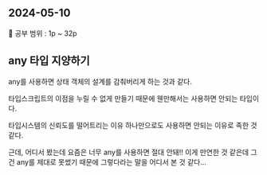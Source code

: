 ## 2024-05-10

📖 공부 범위 : 1p ~ 32p

## any 타입 지양하기

any를 사용하면 상태 객체의 설계를 감춰버리게 하는 것과 같다.

타입스크립트의 이점을 누릴 수 없게 만들기 때문에 웬만해서는 사용하면 안되는 타입이다.

타입시스템의 신뢰도를 떨어트리는 이유 하나만으로도 사용하면 안되는 이유로 족한 것 같다.

근데, 어디서 봤는데 요즘은 너무 any를 사용하면 절대 안돼!! 이게 만연한 것 같은데 그건 any를 제대로 못썼기 때문에 그렇다라는 말을 어디서 본 것 같다...
